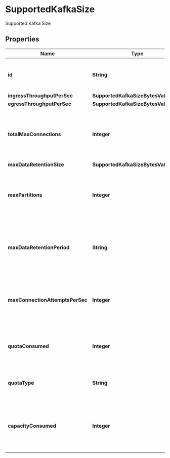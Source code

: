 

# SupportedKafkaSize

Supported Kafka Size

## Properties

Name | Type | Description | Notes
------------ | ------------- | ------------- | -------------
**id** | **String** | Unique identifier of this Kafka instance size. |  [optional]
**ingressThroughputPerSec** | **SupportedKafkaSizeBytesValueItem** |  |  [optional]
**egressThroughputPerSec** | **SupportedKafkaSizeBytesValueItem** |  |  [optional]
**totalMaxConnections** | **Integer** | Maximum amount of total connections available to this Kafka instance size. |  [optional]
**maxDataRetentionSize** | **SupportedKafkaSizeBytesValueItem** |  |  [optional]
**maxPartitions** | **Integer** | Maximum amount of total partitions available to this Kafka instance size. |  [optional]
**maxDataRetentionPeriod** | **String** | Maximum data retention period available to this Kafka instance size. |  [optional]
**maxConnectionAttemptsPerSec** | **Integer** | Maximium connection attempts per second available to this Kafka instance size. |  [optional]
**quotaConsumed** | **Integer** | Quota consumed by this Kafka instance size. |  [optional]
**quotaType** | **String** | Quota type used by this Kafka instance size. |  [optional]
**capacityConsumed** | **Integer** | Data plane cluster capacity consumed by this Kafka instance size. |  [optional]



